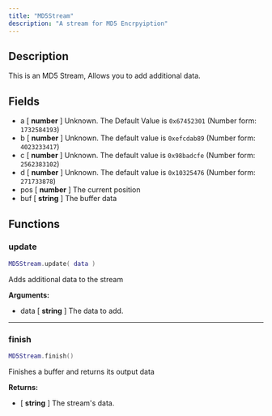 ```yaml
---
title: "MD5Stream"
description: "A stream for MD5 Encrpyiption"
---
```


## Description

This is an MD5 Stream, Allows you to add additional data.

## Fields

- a [ **number** ] Unknown. The Default Value is ` 0x67452301 ` (Number form: ` 1732584193 `)
- b [ **number** ] Unknown. The default value is ` 0xefcdab89 ` (Number form: ` 4023233417 `)
- c [ **number** ] Unknown. The default value is ` 0x98badcfe ` (Number form: ` 2562383102 `)
- d [ **number** ] Unknown. The default value is ` 0x10325476 ` (Number form: ` 271733878 `)
- pos [ **number** ] The current position
- buf [ **string** ] The buffer data

## Functions

### update

```lua
MD5Stream.update( data )
```

Adds additional data to the stream

**Arguments:**
- data [ **string** ] The data to add.

---

### finish

```lua
MD5Stream.finish()
```

Finishes a buffer and returns its output data

**Returns:**
- [ **string** ] The stream's data.
